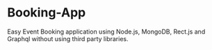 # Booking-App
Easy Event Booking application using Node.js, MongoDB, Rect.js and Graphql
without using third party libraries. 
